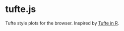 # tufte.js

Tufte style plots for the browser. Inspired
by [Tufte in R](http://motioninsocial.com/tufte/).
